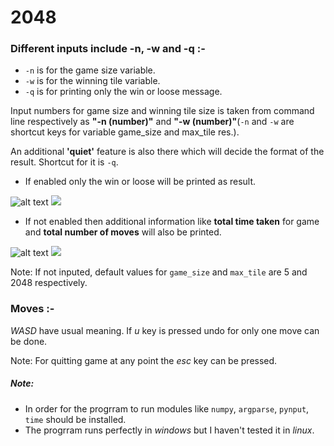 # 2048


### Different inputs include -n, -w and -q :-
- `-n` is for the game size variable.
- `-w` is for the winning tile variable.
- `-q` is for printing only the win or loose message.

Input numbers for game size and winning tile size is taken from command line respectively as **"-n (number)"** and **"-w (number)"**(`-n` and `-w` are shortcut keys for variable game_size and max_tile res.). 

An additional **'quiet'** feature is also there which will decide the format of the result. Shortcut for it is `-q`. 

- If enabled only the win or loose will be printed as result.

![alt text](images/image1.jpg)    ![](images/image2.jpg)

- If not enabled then additional information like **total time taken** for game and **total number of moves** will also be printed.

![alt text](images/image3.jpg)    ![](images/image4.jpg)

Note: If not inputed, default values for `game_size` and `max_tile` are 5 and 2048 respectively.

### Moves :-
*WASD* have usual meaning. If *u* key is pressed undo for only one move can be done. 

Note: For quitting game at any point the *esc* key can be pressed.

##### Note:
- In order for the progrram to run modules like `numpy`, `argparse`, `pynput`, `time` should be installed.
- The progrram runs perfectly in *windows* but I haven't tested it in *linux*.







